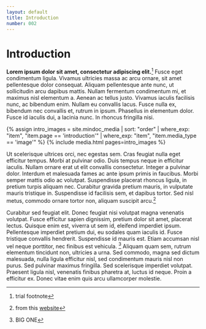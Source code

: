 ```yaml
---
layout: default
title: Introduction
number: 002
---
```

# Introduction

**Lorem ipsum dolor sit amet, consectetur adipiscing elit.**[^1] Fusce eget condimentum ligula. Vivamus ultricies massa ac arcu ornare, sit amet pellentesque dolor consequat. Aliquam pellentesque ante nunc, ut sollicitudin arcu dapibus mattis. Nullam fermentum condimentum mi, et maximus nisl elementum a. Aenean ac tellus justo. Vivamus iaculis facilisis nunc, ac bibendum enim. Nullam eu convallis lacus. Fusce nulla ex, bibendum nec convallis et, rutrum in ipsum. Phasellus in elementum dolor. Fusce id iaculis dui, a lacinia nunc. In rhoncus fringilla nisi.

{% assign intro_images = site.mindoc_media | sort: "order" | where_exp: "item", "item.page == 'introduction'" | where_exp: "item", "item.media_type == 'image'" %}
{% include media.html pages=intro_images %}

Ut scelerisque ultrices orci, nec egestas sem. Cras feugiat nulla eget efficitur tempus. Morbi at pulvinar odio. Duis tempus neque in efficitur iaculis. Nullam ornare erat ut elit convallis consectetur. Integer a pulvinar dolor. Interdum et malesuada fames ac ante ipsum primis in faucibus. Morbi semper mattis odio ac volutpat. Suspendisse placerat rhoncus ligula, in pretium turpis aliquam nec. Curabitur gravida pretium mauris, in vulputate mauris tristique in. Suspendisse id facilisis sem, et dapibus tortor. Sed nisl metus, commodo ornare tortor non, aliquam suscipit arcu.[^2]

Curabitur sed feugiat elit. Donec feugiat nisi volutpat magna venenatis volutpat. Fusce efficitur sapien dignissim, pretium dolor sit amet, placerat lectus. Quisque enim est, viverra ut sem id, eleifend imperdiet ipsum. Pellentesque imperdiet pretium dui, eu sodales quam iaculis id. Fusce tristique convallis hendrerit. Suspendisse id mauris est. Etiam accumsan nisl vel neque porttitor, nec finibus est vehicula. [^bignote] Aliquam quam sem, rutrum elementum tincidunt non, ultricies a urna. Sed commodo, magna sed dictum malesuada, nulla ligula efficitur nisl, sed condimentum mauris nisl non purus. Sed pulvinar maximus fringilla. Sed scelerisque imperdiet volutpat. Praesent ligula nisl, venenatis finibus pharetra at, luctus id neque. Proin a efficitur ex. Donec vitae enim quis arcu ullamcorper molestie.

[^1]: trial footnote 
[^2]: from this [website](https://www.lipsum.com/feed/html) 
[^bignote]: BIG ONE


